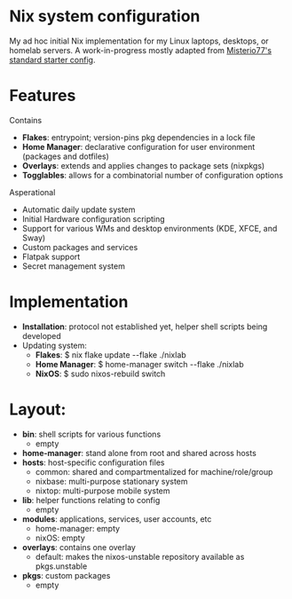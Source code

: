 # Nix system configuration

My ad hoc initial Nix implementation for my Linux laptops, desktops, or homelab servers. A work-in-progress mostly adapted from [Misterio77's standard starter config](https://github.com/Misterio77/nix-starter-configs).

# Features
Contains
- **Flakes**: entrypoint; version-pins pkg dependencies in a lock file
- **Home Manager**: declarative configuration for user environment (packages and dotfiles)
- **Overlays**: extends and applies changes to package sets (nixpkgs)
- **Togglables**: allows for a combinatorial number of configuration options

Asperational
- Automatic daily update system
- Initial Hardware configuration scripting 
- Support for various WMs and desktop environments (KDE, XFCE, and Sway)
- Custom packages and services
- Flatpak support
- Secret management system

# Implementation
- **Installation**: protocol not established yet, helper shell scripts being developed
- Updating system:
  - **Flakes**: $ nix flake update --flake ./nixlab
  - **Home Manager**: $ home-manager switch --flake ./nixlab
  - **NixOS**: $ sudo nixos-rebuild switch

# Layout:
- **bin**: shell scripts for various functions
  - empty
- **home-manager**: stand alone from root and shared across hosts
- **hosts**: host-specific configuration files
  - common: shared and compartmentalized for machine/role/group
  - nixbase: multi-purpose stationary system
  - nixtop: multi-purpose mobile system
- **lib**: helper functions relating to config
  - empty
- **modules**: applications, services, user accounts, etc
  - home-manager: empty
  - nixOS: empty
- **overlays**: contains one overlay
  - default: makes the nixos-unstable repository available as pkgs.unstable
- **pkgs**: custom packages
  - empty
